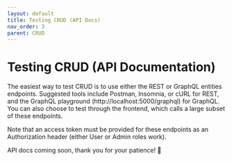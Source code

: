 ```yaml
---
layout: default
title: Testing CRUD (API Docs)
nav_order: 3
parent: CRUD
---
```


# Testing CRUD (API Documentation)

The easiest way to test CRUD is to use either the REST or GraphQL entities endpoints. Suggested tools include Postman, Insomnia, or cURL for REST, and the GraphQL playground (http://localhost:5000/graphql) for GraphQL. You can also choose to test through the frontend, which calls a large subset of these endpoints.

Note that an access token must be provided for these endpoints as an Authorization header (either User or Admin roles work).

API docs coming soon, thank you for your patience! 🙏
